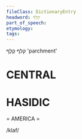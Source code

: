 ```yaml
---
fileClass: DictionaryEntry
headword: קלף
part_of_speech: 
etymology: 
tags: 
---
```

קלף
קְלָף
'parchment'

CENTRAL
========

HASIDIC
=======
= AMERICA = 

/klaf/